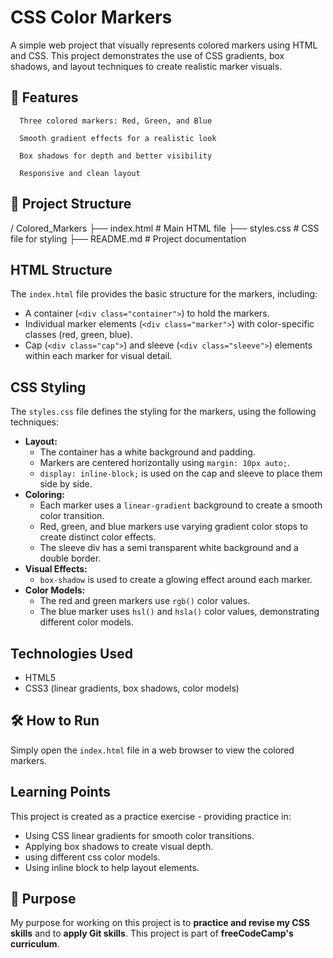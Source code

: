 # CSS Color Markers

A simple web project that visually represents colored markers using HTML and CSS. This project demonstrates the use of CSS gradients, box shadows, and layout techniques to create realistic marker visuals.

## 🚀 Features

      Three colored markers: Red, Green, and Blue

      Smooth gradient effects for a realistic look

      Box shadows for depth and better visibility

      Responsive and clean layout

## 📂 Project Structure

/ Colored_Markers
  ├── index.html   # Main HTML file
  ├── styles.css   # CSS file for styling
  ├── README.md    # Project documentation

## HTML Structure

The `index.html` file provides the basic structure for the markers, including:

* A container (`<div class="container">`) to hold the markers.
* Individual marker elements (`<div class="marker">`) with color-specific classes (red, green, blue).
* Cap (`<div class="cap">`) and sleeve (`<div class="sleeve">`) elements within each marker for visual detail.

## CSS Styling

The `styles.css` file defines the styling for the markers, using the following techniques:

* **Layout:**
    * The container has a white background and padding.
    * Markers are centered horizontally using `margin: 10px auto;`.
    * `display: inline-block;` is used on the cap and sleeve to place them side by side.
* **Coloring:**
    * Each marker uses a `linear-gradient` background to create a smooth color transition.
    * Red, green, and blue markers use varying gradient color stops to create distinct color effects.
    * The sleeve div has a semi transparent white background and a double border.
* **Visual Effects:**
    * `box-shadow` is used to create a glowing effect around each marker.
* **Color Models:**
    * The red and green markers use `rgb()` color values.
    * The blue marker uses `hsl()` and `hsla()` color values, demonstrating different color models.

## Technologies Used

* HTML5
* CSS3 (linear gradients, box shadows, color models)

## 🛠️ How to Run

Simply open the `index.html` file in a web browser to view the colored markers.

## Learning Points

This project is created as a practice exercise - providing practice in:

* Using CSS linear gradients for smooth color transitions.
* Applying box shadows to create visual depth.
* using different css color models.
* Using inline block to help layout elements.

## 📌 Purpose

My purpose for working on this project is to **practice and revise my CSS skills** and to **apply Git skills**. 
This project is part of **freeCodeCamp's curriculum**.








